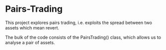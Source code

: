 # Pairs-Trading
This project explores pairs trading, i.e. exploits the spread between two assets which mean revert.

The bulk of the code consists of the PairsTrading() class, which allows us to analyse a pair of assets.
